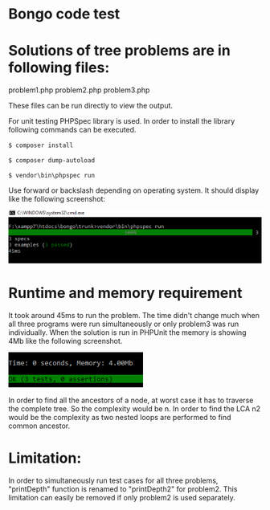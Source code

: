 Bongo code test
================

# Solutions of tree problems are in following files:

problem1.php
problem2.php
problem3.php

These files can be run directly to view the output.

For unit testing PHPSpec library is used. In order to install the library following commands can be executed.

```
$ composer install
```

```
$ composer dump-autoload
```

```
$ vendor\bin\phpspec run
```
Use forward or backslash depending on operating system. It should display like the following screenshot:


<img src="screenshot.png">

# Runtime and memory requirement

It took around 45ms to run the problem. The time didn't change much when all three programs were run simultaneously or only problem3 was run individually. When the solution is run in PHPUnit the memory is showing 4Mb like the following screenshot.

<img src="memory.png">

In order to find all the ancestors of a node, at worst case it has to traverse the complete tree. So the complexity would be n. In order to find the LCA n2 would be the complexity as two nested loops are performed to find common ancestor. 

# Limitation:
In order to simultaneously run test cases for all three problems, "printDepth" function is renamed to "printDepth2" for problem2.
This limitation can easily be removed if only problem2 is used separately.

